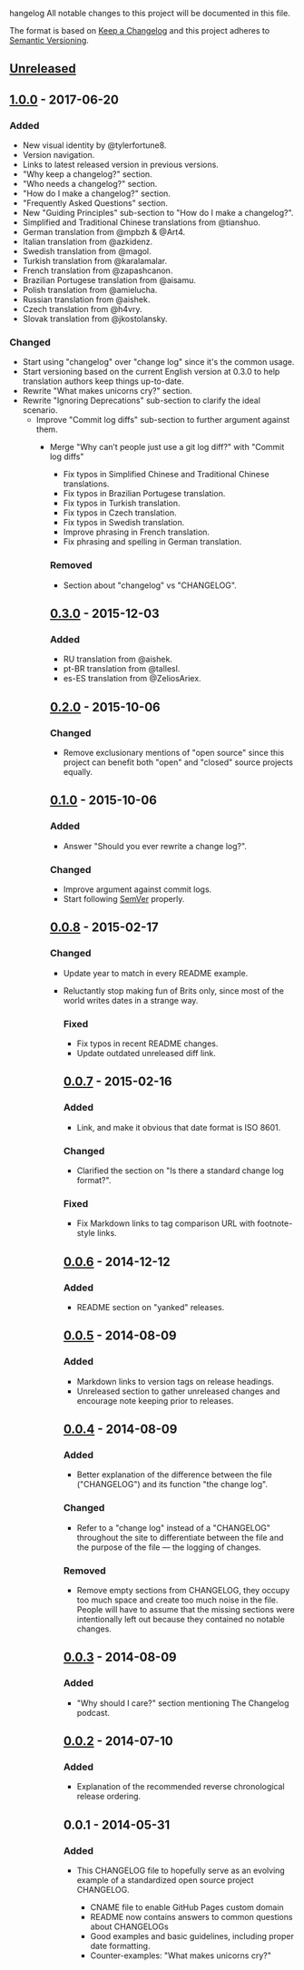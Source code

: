 hangelog
All notable changes to this project will be documented in this file.

The format is based on [Keep a Changelog](http://keepachangelog.com/en/1.0.0/)
and this project adheres to [Semantic Versioning](http://semver.org/spec/v2.0.0.html).

## [Unreleased]

## [1.0.0] - 2017-06-20
### Added
- New visual identity by @tylerfortune8.
- Version navigation.
- Links to latest released version in previous versions.
- "Why keep a changelog?" section.
- "Who needs a changelog?" section.
- "How do I make a changelog?" section.
- "Frequently Asked Questions" section.
- New "Guiding Principles" sub-section to "How do I make a changelog?".
- Simplified and Traditional Chinese translations from @tianshuo.
- German translation from @mpbzh & @Art4.
- Italian translation from @azkidenz.
- Swedish translation from @magol.
- Turkish translation from @karalamalar.
- French translation from @zapashcanon.
- Brazilian Portugese translation from @aisamu.
- Polish translation from @amielucha.
- Russian translation from @aishek.
- Czech translation from @h4vry.
- Slovak translation from @jkostolansky.

### Changed
- Start using "changelog" over "change log" since it's the common usage.
- Start versioning based on the current English version at 0.3.0 to help
translation authors keep things up-to-date.
- Rewrite "What makes unicorns cry?" section.
- Rewrite "Ignoring Deprecations" sub-section to clarify the ideal
  scenario.
  - Improve "Commit log diffs" sub-section to further argument against
    them.
    - Merge "Why can’t people just use a git log diff?" with "Commit log
      diffs"
      - Fix typos in Simplified Chinese and Traditional Chinese translations.
      - Fix typos in Brazilian Portugese translation.
      - Fix typos in Turkish translation.
      - Fix typos in Czech translation.
      - Fix typos in Swedish translation.
      - Improve phrasing in French translation.
      - Fix phrasing and spelling in German translation.

      ### Removed
      - Section about "changelog" vs "CHANGELOG".

      ## [0.3.0] - 2015-12-03
      ### Added
      - RU translation from @aishek.
      - pt-BR translation from @tallesl.
      - es-ES translation from @ZeliosAriex.

      ## [0.2.0] - 2015-10-06
      ### Changed
      - Remove exclusionary mentions of "open source" since this project can
      benefit both "open" and "closed" source projects equally.

      ## [0.1.0] - 2015-10-06
      ### Added
      - Answer "Should you ever rewrite a change log?".

      ### Changed
      - Improve argument against commit logs.
      - Start following [SemVer](http://semver.org) properly.

      ## [0.0.8] - 2015-02-17
      ### Changed
      - Update year to match in every README example.
      - Reluctantly stop making fun of Brits only, since most of the world
        writes dates in a strange way.

        ### Fixed
        - Fix typos in recent README changes.
        - Update outdated unreleased diff link.

        ## [0.0.7] - 2015-02-16
        ### Added
        - Link, and make it obvious that date format is ISO 8601.

        ### Changed
        - Clarified the section on "Is there a standard change log format?".

        ### Fixed
        - Fix Markdown links to tag comparison URL with footnote-style links.

        ## [0.0.6] - 2014-12-12
        ### Added
        - README section on "yanked" releases.

        ## [0.0.5] - 2014-08-09
        ### Added
        - Markdown links to version tags on release headings.
        - Unreleased section to gather unreleased changes and encourage note
        keeping prior to releases.

        ## [0.0.4] - 2014-08-09
        ### Added
        - Better explanation of the difference between the file ("CHANGELOG")
        and its function "the change log".

        ### Changed
        - Refer to a "change log" instead of a "CHANGELOG" throughout the site
        to differentiate between the file and the purpose of the file — the
        logging of changes.

        ### Removed
        - Remove empty sections from CHANGELOG, they occupy too much space and
        create too much noise in the file. People will have to assume that the
        missing sections were intentionally left out because they contained no
        notable changes.

        ## [0.0.3] - 2014-08-09
        ### Added
        - "Why should I care?" section mentioning The Changelog podcast.

        ## [0.0.2] - 2014-07-10
        ### Added
        - Explanation of the recommended reverse chronological release ordering.

        ## 0.0.1 - 2014-05-31
        ### Added
        - This CHANGELOG file to hopefully serve as an evolving example of a
          standardized open source project CHANGELOG.
          - CNAME file to enable GitHub Pages custom domain
          - README now contains answers to common questions about CHANGELOGs
          - Good examples and basic guidelines, including proper date formatting.
          - Counter-examples: "What makes unicorns cry?"

          [Unreleased]: https://github.com/olivierlacan/keep-a-changelog/compare/v1.0.0...HEAD
          [1.0.0]: https://github.com/olivierlacan/keep-a-changelog/compare/v0.3.0...v1.0.0
          [0.3.0]: https://github.com/olivierlacan/keep-a-changelog/compare/v0.2.0...v0.3.0
          [0.2.0]: https://github.com/olivierlacan/keep-a-changelog/compare/v0.1.0...v0.2.0
          [0.1.0]: https://github.com/olivierlacan/keep-a-changelog/compare/v0.0.8...v0.1.0
          [0.0.8]: https://github.com/olivierlacan/keep-a-changelog/compare/v0.0.7...v0.0.8
          [0.0.7]: https://github.com/olivierlacan/keep-a-changelog/compare/v0.0.6...v0.0.7
          [0.0.6]: https://github.com/olivierlacan/keep-a-changelog/compare/v0.0.5...v0.0.6
          [0.0.5]: https://github.com/olivierlacan/keep-a-changelog/compare/v0.0.4...v0.0.5
          [0.0.4]: https://github.com/olivierlacan/keep-a-changelog/compare/v0.0.3...v0.0.4
          [0.0.3]: https://github.com/olivierlacan/keep-a-changelog/compare/v0.0.2...v0.0.3
          [0.0.2]: https://github.com/olivierlacan/keep-a-changelog/compare/v0.0.1...v0.0.2

